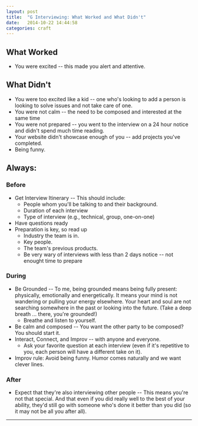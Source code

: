 ```yaml
---
layout: post
title:  "G Interviewing: What Worked and What Didn't"
date:   2014-10-22 14:44:58
categories: craft
---
```



## What Worked

* You were excited -- this made you alert and attentive.


## What Didn't

* You were too excited like a kid -- one who's looking to add a person is looking to
solve issues and not take care of one.
* You were not calm -- the need to be composed and interested at the same time
* You were not prepared -- you went to the interview on a 24 hour notice and didn't spend 
much time reading.
* Your website didn't showcase enough of you -- add projects you've completed.
* Being funny.


## Always:

### Before
* Get Interview Itinerary -- This should include:
  * People whom you'll be talking to and their background.
  * Duration of each interview
  * Type of interview (e.g., technical, group, one-on-one)
* Have questions ready
* Preparation is key, so read up
  * Industry the team is in.
  * Key people.
  * The team's previous products.
  * Be very wary of interviews with less than 2 days notice -- not enought time to prepare

### During
* Be Grounded -- To me, being grounded means being fully present: physically, emotionally and energetically. It means your mind is not wandering or pulling your energy elsewhere. Your heart and soul are not searching somewhere in the past or looking into the future. (Take a deep breath ... there, you're grounded!)
  * Breathe and listen to yourself.
* Be calm and composed  -- You want the other party to be composed? You should start it.
* Interact, Connect, and Improv -- with anyone and everyone.
  * Ask your favorite question at each interview (even if it's repetitive to you, each
  person will have a different take on it).
* Improv rule: Avoid being funny.  Humor comes naturally and we want clever lines.


### After
* Expect that they're also interviewing other people -- This means you're not that 
special.  And that even if you did really well to the best of your ability, they'd 
still go with someone who's done it better than you did (so it may not be all you after all).






---



